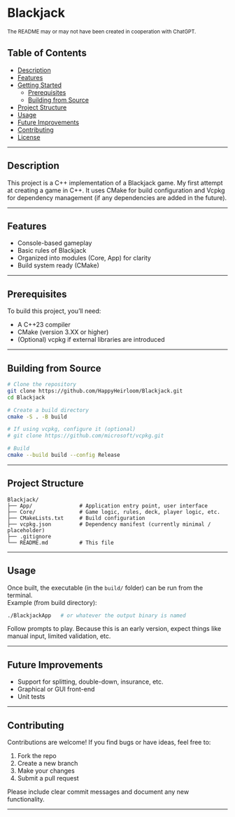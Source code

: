 # Blackjack
<sub>The README may or may not have been created in cooperation with ChatGPT.</sub>

## Table of Contents

- [Description](#description)  
- [Features](#features)  
- [Getting Started](#getting-started)  
  - [Prerequisites](#prerequisites)  
  - [Building from Source](#building-from-source)  
- [Project Structure](#project-structure)  
- [Usage](#usage)  
- [Future Improvements](#future-improvements)  
- [Contributing](#contributing)  
- [License](#license)

---

## Description

This project is a C++ implementation of a Blackjack game. My first attempt at creating a game in C++. It uses CMake for build configuration and Vcpkg for dependency management (if any dependencies are added in the future).

---

## Features

- Console-based gameplay  
- Basic rules of Blackjack  
- Organized into modules (Core, App) for clarity  
- Build system ready (CMake)  

---

## Prerequisites

To build this project, you’ll need:

- A C++23 compiler  
- CMake (version 3.XX or higher)  
- (Optional) vcpkg if external libraries are introduced  

---

## Building from Source

```bash
# Clone the repository
git clone https://github.com/HappyHeirloom/Blackjack.git
cd Blackjack

# Create a build directory
cmake -S . -B build

# If using vcpkg, configure it (optional)
# git clone https://github.com/microsoft/vcpkg.git

# Build
cmake --build build --config Release
```

---

## Project Structure

```
Blackjack/
├── App/               # Application entry point, user interface
├── Core/              # Game logic, rules, deck, player logic, etc.
├── CMakeLists.txt     # Build configuration
├── vcpkg.json         # Dependency manifest (currently minimal / placeholder)
├── .gitignore
└── README.md          # This file
```

---

## Usage

Once built, the executable (in the `build/` folder) can be run from the terminal.  
Example (from build directory):

```bash
./BlackjackApp   # or whatever the output binary is named
```

Follow prompts to play. Because this is an early version, expect things like manual input, limited validation, etc.

---

## Future Improvements

- Support for splitting, double-down, insurance, etc.  
- Graphical or GUI front-end
- Unit tests  

---

## Contributing

Contributions are welcome! If you find bugs or have ideas, feel free to:

1. Fork the repo  
2. Create a new branch  
3. Make your changes  
4. Submit a pull request  

Please include clear commit messages and document any new functionality.

---
